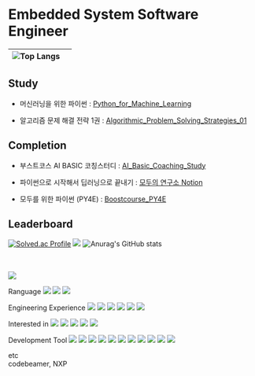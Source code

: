 <br></br>
# **Embedded System Software Engineer**  <br>


|![Top Langs](https://github-readme-stats.vercel.app/api/top-langs/?username=LeeJeongWook&layout=compact&hide=jupyter%20notebook,HTML,SCSS)| |
|-|-|



## Study  
- 머신러닝을 위한 파이썬 : <a href="https://github.com/LeeJeongWook/Python_for_Machine_Learning" target="_blank">Python_for_Machine_Learning</a>

- 알고리즘 문제 해결 전략 1권 : <a href="https://github.com/LeeJeongWook/Algorithmic_Problem_Solving_Strategies_01" target="_blank">Algorithmic_Problem_Solving_Strategies_01</a>  
## Completion  

- 부스트코스 AI BASIC 코칭스터디 : <a href="https://github.com/LeeJeongWook/AI_Basic_Coaching_Study" target="_blank">AI_Basic_Coaching_Study</a>

- 파이썬으로 시작해서 딥러닝으로 끝내기 : <a href="https://modulabs.notion.site/85d288c23e8b4fc39f7a6182382397d2" target="_blank">모두의 연구소 Notion</a>

- 모두를 위한 파이썬 (PY4E) : <a href="https://github.com/LeeJeongWook/Boostcourse_PY4E/tree/main" target="_blank">Boostcourse_PY4E</a>  


## Leaderboard
[![Solved.ac Profile](http://mazassumnida.wtf/api/v2/generate_badge?boj=leejeongwook)](https://solved.ac/leejeongwook/) <a href="https://opgc.me/#/users/LeeJeongWook" target="_blank"><img src="https://api.opgc.me/githubs/users/LeeJeongWook/tag/?theme=basic" /></a>
![Anurag's GitHub stats](https://github-readme-stats.vercel.app/api?username=LeeJeongWook&show_icons=true&theme=radical)   


<br></br>
<img src="https://img.shields.io/badge/LinkedIn-0A66C2?style=flat-square&logo=LinkedIn&logoColor=white"/>

Ranguage
<img src="https://img.shields.io/badge/C-A8B9CC?style=flat-square&logo=c&logoColor=white"/>
<img src="https://img.shields.io/badge/C++-00599C?style=flat-square&logo=cplusplus&logoColor=white"/>
<img src="https://img.shields.io/badge/Python-3776AB?style=flat-square&logo=Python&logoColor=white"/>

Engineering Experience
<img src="https://img.shields.io/badge/STMicroelectronics-03234B?style=flat-square&logo=STMicroelectronics&logoColor=white"/>
<img src="https://img.shields.io/badge/Fujitsu-FF0000?style=flat-square&logo=Fujitsu&logoColor=white"/>
<img src="https://img.shields.io/badge/WordPress-21759B?style=flat-square&logo=WordPress&logoColor=white"/>
<img src="https://img.shields.io/badge/Rhinoceros-801010?style=flat-square&logo=Rhinoceros&logoColor=white"/>
<img src="https://img.shields.io/badge/Arm-0091BD?style=flat-square&logo=Arm&logoColor=white"/>
<img src="https://img.shields.io/badge/Samsung-1428A0?style=flat-square&logo=Samsung&logoColor=white"/>

Interested in
<img src="https://img.shields.io/badge/PyTorch-EE4C2C?style=flat-square&logo=PyTorch&logoColor=white"/>
<img src="https://img.shields.io/badge/TensorFlow-FF6F00?style=flat-square&logo=TensorFlow&logoColor=white"/>
<img src="https://img.shields.io/badge/Raspberry Pi-A22846?style=flat-square&logo=Raspberry Pi&logoColor=white"/>
<img src="https://img.shields.io/badge/Arduino-00979D?style=flat-square&logo=Arduino&logoColor=white"/>
<img src="https://img.shields.io/badge/Linux-FCC624?style=flat-square&logo=Linux&logoColor=white"/>

Development Tool
<img src="https://img.shields.io/badge/Visual Studio-5C2D91?style=flat-square&logo=Visual Studio&logoColor=white"/>
<img src="https://img.shields.io/badge/Visual Studio Code-007ACC?style=flat-square&logo=Visual Studio Code&logoColor=white"/>
<img src="https://img.shields.io/badge/Eclipse IDE-2C2255?style=flat-square&logo=Eclipse IDE&logoColor=white"/>
<img src="https://img.shields.io/badge/Atom-66595C?style=flat-square&logo=Atom&logoColor=white"/>
<img src="https://img.shields.io/badge/Jupyter-F37626?style=flat-square&logo=Jupyter&logoColor=white"/>
<img src="https://img.shields.io/badge/Google Colab-F9AB00?style=flat-square&logo=Google Colab&logoColor=white"/>
<img src="https://img.shields.io/badge/Git-F05032?style=flat-square&logo=Git&logoColor=white"/>
<img src="https://img.shields.io/badge/GitHub-181717?style=flat-square&logo=GitHub&logoColor=white"/>
<img src="https://img.shields.io/badge/Redmine-B32024?style=flat-square&logo=Redmine&logoColor=white"/>
<img src="https://img.shields.io/badge/Jira-0052CC?style=flat-square&logo=Jira&logoColor=white"/>
<img src="https://img.shields.io/badge/Anaconda-44A833?style=flat-square&logo=Anaconda&logoColor=white"/>





etc  
codebeamer, NXP
